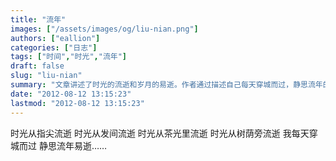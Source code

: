 ```yaml
---
title: "流年"
images: ["/assets/images/og/liu-nian.png"]
authors: ["eallion"]
categories: ["日志"]
tags: ["时间","时光","流年"]
draft: false
slug: "liu-nian"
summary: "文章讲述了时光的流逝和岁月的易逝。作者通过描述自己每天穿城而过，静思流年的场景，表达了对时间流逝的感慨。"
date: "2012-08-12 13:15:23"
lastmod: "2012-08-12 13:15:23"
---
```


时光从指尖流逝
时光从发间流逝
时光从茶光里流逝
时光从树荫旁流逝
我每天穿城而过
静思流年易逝……
